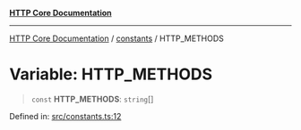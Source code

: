[**HTTP Core Documentation**](../../README.md)

***

[HTTP Core Documentation](../../README.md) / [constants](../README.md) / HTTP\_METHODS

# Variable: HTTP\_METHODS

> `const` **HTTP\_METHODS**: `string`[]

Defined in: [src/constants.ts:12](https://github.com/stonemjs/http-core/blob/6577700bdede2420a5df45a338635c35547070ea/src/constants.ts#L12)
